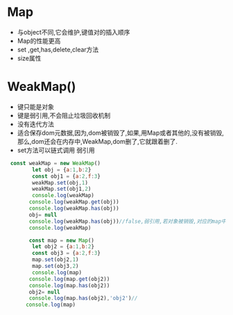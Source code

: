 # Map
* 与object不同,它会维护,键值对的插入顺序
* Map的性能更高
* set ,get,has,delete,clear方法
* size属性
# WeakMap()
* 键只能是对象
* 键是弱引用,不会阻止垃圾回收机制
* 没有迭代方法
* 适合保存dom元数据,因为,dom被销毁了,如果,用Map或者其他的,没有被销毁,那么,dom还会在内存中,WeakMap,dom删了,它就跟着删了.
* set方法可以链式调用
弱引用

```javascript
 const weakMap = new WeakMap()
        let obj = {a:1,b:2}
        const obj1 = {a:2,f:3}
        weakMap.set(obj,1)
        weakMap.set(obj1,2)
        console.log(weakMap)
       console.log(weakMap.get(obj))
       console.log(weakMap.has(obj))
       obj= null
       console.log(weakMap.has(obj))//false,弱引用,若对象被销毁,对应的map中的键值对就会被销毁,不会阻止垃圾回收机制
       console.log(weakMap)

       const map = new Map()
        let obj2 = {a:1,b:2}
        const obj3 = {a:2,f:3}
        map.set(obj2,1)
        map.set(obj3,2)
        console.log(map)
       console.log(map.get(obj2))
       console.log(map.has(obj2))
       obj2= null
       console.log(map.has(obj2),'obj2')//
      console.log(map)
```

